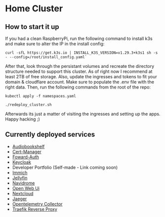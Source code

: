 # Home Cluster
## How to start it up

If you had a clean RaspberryPi, run the following command to install k3s and make sure to alter the IP in the install config: 
```shell
curl -sfL https://get.k3s.io | INSTALL_K3S_VERSION=v1.29.3+k3s1 sh -s - --config=/root/install_config.yaml`
```

After that, look through the persistant volumes and recreate the directory structure needed to support this cluster. As of right now I recommend at least 2TB of free storage. Also, update the ingresses and tokens to fit your domain & cloudflare account. Make sure to populate the .env file with the right data. Then, run the following commands from the root of the repo:

```shell
kubectl apply -f namespaces.yaml

./redeploy_cluster.sh
```

Afterwards its just a matter of visiting the ingresses and setting up the apps. Happy hacking ;)

## Currently deployed services
* [Audiobookshelf](https://github.com/advplyr/audiobookshelf)
* [Cert-Manager](https://github.com/cert-manager/cert-manager)
* [Foward-Auth](https://github.com/jordemort/traefik-forward-auth/pkgs/container/traefik-forward-auth)
* [Keycloak](https://github.com/keycloak/keycloak)
* Developer Portfolio (Self-made - Link coming soon)
* [Immich](https://github.com/immich-app/immich)
* [Jellyfin](https://github.com/jellyfin/jellyfin)
* [Navidrome](https://github.com/navidrome/navidrome)
* [Open Web Ui](https://github.com/open-webui/open-webui)
* [Nextcloud](https://github.com/Nextcloud)
* [Jaeger](https://github.com/jaegertracing)
* [Opentelemetry Collector](https://github.com/open-telemetry/opentelemetry-collector)
* [Traefik Reverse Proxy](https://github.com/traefik/traefik)